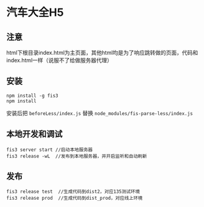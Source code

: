 # 汽车大全H5

## 注意
html下根目录index.html为主页面，其他html均是为了响应跳转做的页面，代码和index.html一样（说服不了给做服务器代理）

## 安装

```
npm install -g fis3
npm install
```
安装后把 `beforeLess/index.js` 替换 `node_modules/fis-parse-less/index.js`

## 本地开发和调试

```
fis3 server start //启动本地服务器
fis3 release -wL  //发布到本地服务器，并开启监听和自动刷新
```

## 发布

```
fis3 release test  //生成代码到dist2，对应135测试环境
fis3 release prod  //生成代码到dist_prod，对应线上环境
```